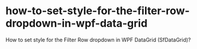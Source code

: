 # how-to-set-style-for-the-filter-row-dropdown-in-wpf-data-grid
How to set style for the Filter Row dropdown in WPF DataGrid (SfDataGrid)?

